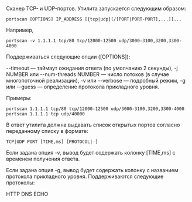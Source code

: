 Cканер TCP- и UDP-портов. Утилита запускается следующим образом:

```
portscan [OPTIONS] IP_ADDRESS [{tcp|udp}[/[PORT|PORT-PORT],...]]...
```
Например,
```
portscan -v 1.1.1.1 tcp/80 tcp/12000-12500 udp/3000-3100,3200,3300-4000
```

Поддерживаться следующие опции ([OPTIONS]):

--timeout — таймаут ожидания ответа (по умолчанию 2 секунды),
-j NUMBER или --num-threads NUMBER — число потоков (в случае многопоточной реализации),
-v или --verbose — подробный режим,
-g или --guess — определение протокола прикладного уровня.

Примеры:
```
portscan 1.1.1.1 tcp/80 tcp/12000-12500 udp/3000-3100,3200,3300-4000
portscan 1.1.1.1 tcp udp/40000
```

В ответ утилита должна выдавать список открытых портов согласно переданному списку в формате:
```
TCP|UDP PORT [TIME,ms] [PROTOCOL|-]
```

Если задана опция -v, вывод будет содержать колонку [TIME,ms] с временем получения ответа.

Если задана опция -g, вывод будет содержать колонку с названием протокола прикладного уровня. Поддерживаются следующие протоколы:

HTTP
DNS
ECHO
